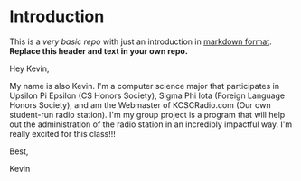 # Introduction
This is a *very basic repo* with just an introduction in [markdown format](https://help.github.com/articles/markdown-basics/). **Replace this header and text in your own repo.**

Hey Kevin,

My name is also Kevin. I'm a computer science major that participates in
Upsilon Pi Epsilon (CS Honors Society), 
Sigma Phi Iota (Foreign Language Honors Society), 
and am the Webmaster of KCSCRadio.com (Our own student-run radio station).
I'm my group project is a program that will help out the administration of
the radio station in an incredibly impactful way. I'm really excited 
for this class!!! 

Best,

Kevin
